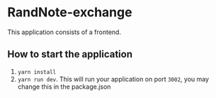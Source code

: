 # RandNote-exchange

This application consists of a frontend.

## How to start the application

1. `yarn install`
2. `yarn run dev`. This will run your application on port `3002`, you may change this in the package.json
